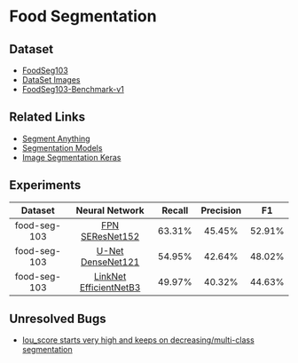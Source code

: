 # Food Segmentation

## Dataset

* [FoodSeg103](https://drive.google.com/file/d/1iL9CdqmcPPmXlIbF2QSQ5ri7dqWj5jA3/view?usp=sharing)
* [DataSet Images](https://mm.cs.uec.ac.jp/uecfoodpix/)
* [FoodSeg103-Benchmark-v1](https://github.com/LARC-CMU-SMU/FoodSeg103-Benchmark-v1)

## Related Links

* [Segment Anything](https://segment-anything.com/)
* [Segmentation Models](https://github.com/qubvel/segmentation_models)
* [Image Segmentation Keras](https://github.com/divamgupta/image-segmentation-keras)

## Experiments

| Dataset | Neural Network | Recall | Precision | F1 |
| :----: | :----: | :----: | :----: | :----: |
| food-seg-103 | [FPN SEResNet152](https://drive.google.com/file/d/1Gsaki177f22A-gGOR0Wkf-dEf214Fpkf/view?usp=share_link) | 63.31% | 45.45% | 52.91% |
| food-seg-103 | [U-Net DenseNet121](https://drive.google.com/file/d/1PwFIzXeCicoFoF8zddAYzn_6OMx23WV8/view?usp=share_link) | 54.95% | 42.64% | 48.02% |
| food-seg-103 | [LinkNet EfficientNetB3](https://drive.google.com/file/d/1HitaLjcA4o3OrjS87CuUChcidPv6fQVF/view?usp=drive_link) | 49.97% | 40.32% | 44.63% |

## Unresolved Bugs

* [Iou_score starts very high and keeps on decreasing/multi-class segmentation](https://github.com/qubvel/segmentation_models/issues/458)
